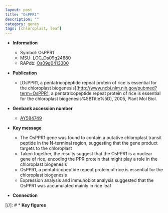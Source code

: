 ```yaml
---
layout: post
title: "OsPPR1"
description: ""
category: genes
tags: [chloroplast, leaf]
---
```


* **Information**  
    + Symbol: OsPPR1  
    + MSU: [LOC_Os09g24680](http://rice.uga.edu/cgi-bin/ORF_infopage.cgi?orf=LOC_Os09g24680)  
    + RAPdb: [Os09g0413300](https://rapdb.dna.affrc.go.jp/locus/?name=Os09g0413300)  

* **Publication**  
    + [OsPPR1, a pentatricopeptide repeat protein of rice is essential for the chloroplast biogenesis](http://www.ncbi.nlm.nih.gov/pubmed?term=OsPPR1, a pentatricopeptide repeat protein of rice is essential for the chloroplast biogenesis%5BTitle%5D), 2005, Plant Mol Biol.

* **Genbank accession number**  
    + [AY584749](http://www.ncbi.nlm.nih.gov/nuccore/AY584749)

* **Key message**  
    + The OsPPR1 gene was found to contain a putative chloroplast transit peptide in the N-terminal region, suggesting that the gene product targets to the chloroplast
    + Taken together, the results suggest that the OsPPR1 is a nuclear gene of rice, encoding the PPR protein that might play a role in the chloroplast biogenesis
    + OsPPR1, a pentatricopeptide repeat protein of rice is essential for the chloroplast biogenesis
    + Expression analysis and immunoblot analysis suggested that the OsPPR1 was accumulated mainly in rice leaf

* **Connection**  

[//]: # * **Key figures**  


